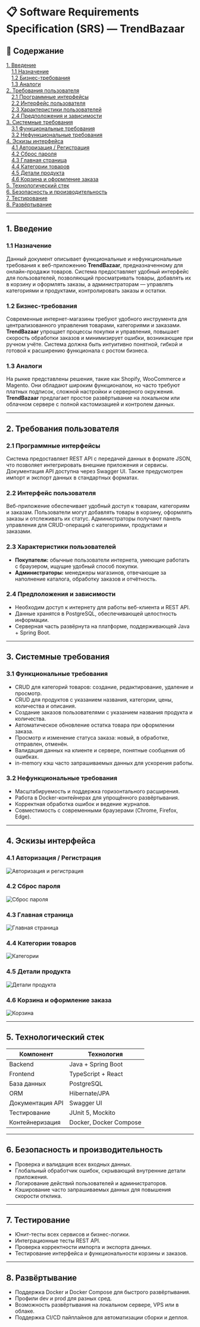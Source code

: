 # 📋 Software Requirements Specification (SRS) — TrendBazaar

## 📑 Содержание
[1. Введение](#1-введение)  
&emsp;[1.1 Назначение](#11-назнaчение)  
&emsp;[1.2 Бизнес-требования](#12-бизнес-требования)  
&emsp;[1.3 Аналоги](#13-аналогии)  
[2. Требования пользователя](#2-требования-пользователя)  
&emsp;[2.1 Программные интерфейсы](#21-программные-интерфейсы)  
&emsp;[2.2 Интерфейс пользователя](#22-интерфейс-пользователя)  
&emsp;[2.3 Характеристики пользователей](#23-характеристики-пользователей)  
&emsp;[2.4 Предположения и зависимости](#24-предположения-и-зависимости)  
[3. Системные требования](#3-системные-требования)  
&emsp;[3.1 Функциональные требования](#31-функциональные-требования)  
&emsp;[3.2 Нефункциональные требования](#32-нефункциональные-требования)  
[4. Эскизы интерфейса](#4-эскизы-интерфейса)  
&emsp;[4.1 Авторизация / Регистрация](#41-авторизация--регистрация)  
&emsp;[4.2 Сброс пароля](#42-сброс-пароля)  
&emsp;[4.3 Главная страница](#43-главная-страница)  
&emsp;[4.4 Категории товаров](#44-категории-товаров)  
&emsp;[4.5 Детали продукта](#45-детали-продукта)  
&emsp;[4.6 Корзина и оформление заказа](#46-корзина-и-оформление-заказа)  
[5. Технологический стек](#5-технологический-стек)  
[6. Безопасность и производительность](#6-безопасность-и-производительность)  
[7. Тестирование](#7-тестирование)  
[8. Развёртывание](#8-развёртывание)   

---

## 1. Введение  

### 1.1 Назначение  
Данный документ описывает функциональные и нефункциональные требования к веб-приложению **TrendBazaar**, предназначенному для онлайн-продажи товаров. Система предоставляет удобный интерфейс для пользователей, позволяющий просматривать товары, добавлять их в корзину и оформлять заказы, а администраторам — управлять категориями и продуктами, контролировать заказы и остатки.

### 1.2 Бизнес-требования  
Современные интернет-магазины требуют удобного инструмента для централизованного управления товарами, категориями и заказами. **TrendBazaar** упрощает процессы покупки и управления, повышает скорость обработки заказов и минимизирует ошибки, возникающие при ручном учёте. Система должна быть интуитивно понятной, гибкой и готовой к расширению функционала с ростом бизнеса.

### 1.3 Аналоги  
На рынке представлены решения, такие как Shopify, WooCommerce и Magento. Они обладают широким функционалом, но часто требуют платных подписок, сложной настройки и серверного окружения. **TrendBazaar** предлагает простое развёртывание на локальном или облачном сервере с полной кастомизацией и контролем данных.

---

## 2. Требования пользователя  

### 2.1 Программные интерфейсы  
Система предоставляет REST API с передачей данных в формате JSON, что позволяет интегрировать внешние приложения и сервисы. Документация API доступна через Swagger UI. Также предусмотрен импорт и экспорт данных в стандартных форматах.

### 2.2 Интерфейс пользователя  
Веб-приложение обеспечивает удобный доступ к товарам, категориям и заказам. Пользователи могут добавлять товары в корзину, оформлять заказы и отслеживать их статус. Администраторы получают панель управления для CRUD-операций с категориями, продуктами и заказами.

### 2.3 Характеристики пользователей  
- **Покупатели:** обычные пользователи интернета, умеющие работать с браузером, ищущие удобный способ покупки.  
- **Администраторы:** менеджеры магазинов, отвечающие за наполнение каталога, обработку заказов и отчётность.  

### 2.4 Предположения и зависимости  
- Необходим доступ к интернету для работы веб-клиента и REST API.  
- Данные хранятся в PostgreSQL, обеспечивающей целостность информации.  
- Серверная часть развёрнута на платформе, поддерживающей Java + Spring Boot.  

---

## 3. Системные требования  

### 3.1 Функциональные требования  
- CRUD для категорий товаров: создание, редактирование, удаление и просмотр.  
- CRUD для продуктов с указанием названия, категории, цены, количества и описания.  
- Создание заказов пользователями с указанием названия продукта и количества.  
- Автоматическое обновление остатка товара при оформлении заказа.  
- Просмотр и изменение статуса заказа: новый, в обработке, отправлен, отменён.  
- Валидация данных на клиенте и сервере, понятные сообщения об ошибках.  
- in-memory кэш часто запрашиваемых данных для ускорения работы.  

### 3.2 Нефункциональные требования  
- Масштабируемость и поддержка горизонтального расширения.  
- Работа в Docker-контейнерах для упрощённого развёртывания.  
- Корректная обработка ошибок и ведение журналов.  
- Совместимость с современными браузерами (Chrome, Firefox, Edge).  

---

## 4. Эскизы интерфейса

### 4.1 Авторизация / Регистрация
![Авторизация и регистрация](mockups/auth.png)

### 4.2 Сброс пароля
![Сброс пароля](mockups/reset_password.png)

### 4.3 Главная страница
![Главная страница](mockups/home.png)

### 4.4 Категории товаров
![Категории](mockups/category.png)

### 4.5 Детали продукта
![Детали продукта](mockups/product_details.png)

### 4.6 Корзина и оформление заказа
![Корзина](mockups/cart.png)

---

## 5. Технологический стек  

| Компонент       | Технология               |
|-----------------|-------------------------|
| Backend         | Java + Spring Boot       |
| Frontend        | TypeScript + React       |
| База данных     | PostgreSQL               |
| ORM             | Hibernate/JPA            |
| Документация API| Swagger UI               |
| Тестирование    | JUnit 5, Mockito         |
| Контейнеризация | Docker, Docker Compose   |

---

## 6. Безопасность и производительность  
- Проверка и валидация всех входных данных.  
- Глобальный обработчик ошибок, скрывающий внутренние детали приложения.  
- Логирование действий пользователей и администраторов.  
- Кэширование часто запрашиваемых данных для повышения скорости отклика.  

---

## 7. Тестирование  
- Юнит-тесты всех сервисов и бизнес-логики.  
- Интеграционные тесты REST API.  
- Проверка корректности импорта и экспорта данных.  
- Тестирование интерфейса и функциональности корзины и заказов.  

---

## 8. Развёртывание  
- Поддержка Docker и Docker Compose для быстрого развёртывания.  
- Профили dev и prod для разных сред.  
- Возможность развёртывания на локальном сервере, VPS или в облаке.  
- Поддержка CI/CD пайплайнов для автоматизации сборки и деплоя.
